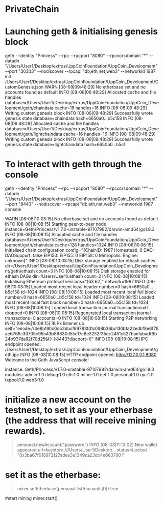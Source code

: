 # PrivateChain
# Launching geth & initialising genesis block

geth --identity "Princess" --rpc --rpcport "8080" --rpccorsdomain "*" --datadir "/Users/User1/Desktop/extras/UppCoinFoundation/UppCoin_Development" --port "30303" --nodiscover --rpcapi "db,eth,net,web3" --networkid 1987 init /Users/User1/Desktop/extras/UppCoinFoundation/UppCoin_Development/CustomGenesis.json
WARN [08-08|09:48:29] No etherbase set and no accounts found as default 
INFO [08-08|09:48:29] Allocated cache and file handles         database=/Users/User1/Desktop/extras/UppCoinFoundation/UppCoin_Development/geth/chaindata cache=16 handles=16
INFO [08-08|09:48:29] Writing custom genesis block 
INFO [08-08|09:48:29] Successfully wrote genesis state         database=chaindata                                                                        hash=6650a0…b5c158
INFO [08-08|09:48:29] Allocated cache and file handles         database=/Users/User1/Desktop/extras/UppCoinFoundation/UppCoin_Development/geth/lightchaindata cache=16 handles=16
INFO [08-08|09:48:29] Writing custom genesis block 
INFO [08-08|09:48:29] Successfully wrote genesis state         database=lightchaindata                                                                        hash=6650a0…b5c1
# To interact with geth through the console
geth --identity "Princess" --rpc --rpcport "8080" --rpccorsdomain "*" --datadir "/Users/User1/Desktop/extras/UppCoinFoundation/UppCoin_Development" --port "8443" --nodiscover --rpcapi "db,eth,net,web3" --networkid 1987 console

WARN [08-08|10:08:15] No etherbase set and no accounts found as default 
INFO [08-08|10:08:15] Starting peer-to-peer node               instance=Geth/Princess/v1.7.0-unstable-97107982/darwin-amd64/go1.8.3
INFO [08-08|10:08:15] Allocated cache and file handles         database=/Users/User1/Desktop/extras/UppCoinFoundation/UppCoin_Development/geth/chaindata cache=128 handles=1024
INFO [08-08|10:08:15] Initialised chain configuration          config="{ChainID: 1987 Homestead: 0 DAO: <nil> DAOSupport: false EIP150: <nil> EIP155: 0 EIP158: 0 Metropolis: <nil> Engine: unknown}"
INFO [08-08|10:08:15] Disk storage enabled for ethash caches   dir=/Users/User1/Desktop/extras/UppCoinFoundation/UppCoin_Development/geth/ethash count=3
INFO [08-08|10:08:15] Disk storage enabled for ethash DAGs     dir=/Users/User1/.ethash                                                          count=2
INFO [08-08|10:08:15] Initialising Ethereum protocol           versions="[63 62]" network=1987
INFO [08-08|10:08:15] Loaded most recent local header          number=0 hash=6650a0…b5c158 td=1024
INFO [08-08|10:08:15] Loaded most recent local full block      number=0 hash=6650a0…b5c158 td=1024
INFO [08-08|10:08:15] Loaded most recent local fast block      number=0 hash=6650a0…b5c158 td=1024
INFO [08-08|10:08:15] Loaded local transaction journal         transactions=0 dropped=0
INFO [08-08|10:08:15] Regenerated local transaction journal    transactions=0 accounts=0
INFO [08-08|10:08:15] Starting P2P networking 
INFO [08-08|10:08:15] RLPx listener up                         self="enode://4e8b190c0cb2dbcf69783fd1c098b36bc130bfa22edbf8e6f78ae6769c30705c95b43b88830d55c17c8e3232f35ec2481c527baefabadf9b24b937da82f70d25@[::]:8443?discport=0"
INFO [08-08|10:08:15] IPC endpoint opened: /Users/User1/Desktop/extras/UppCoinFoundation/UppCoin_Development/geth.ipc 
INFO [08-08|10:08:15] HTTP endpoint opened: http://127.0.0.1:8080 
Welcome to the Geth JavaScript console!

instance: Geth/Princess/v1.7.0-unstable-97107982/darwin-amd64/go1.8.3
 modules: admin:1.0 debug:1.0 eth:1.0 miner:1.0 net:1.0 personal:1.0 rpc:1.0 txpool:1.0 web3:1.0
 
# initialize a new account on the testnest, to set it as your etherbase (the address that will receive mining rewards).
> personal.newAccount("password")
INFO [08-08|11:10:02] New wallet appeared                      url=keystore:///Users/User1/Desktop… status=Locked
"0x3ba67f916972127adee3e1349ca23dc4e6637901"

# set it as the etherbase:
> miner.setEtherbase(personal.listAccounts[0])
true

#start mining
miner.start()

